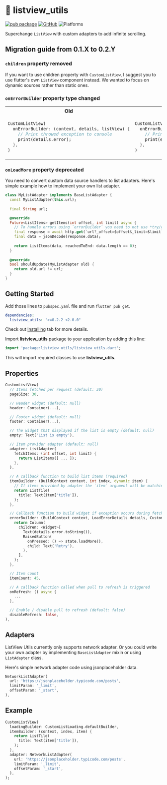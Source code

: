 # 📜 listview_utils

 [![pub package](https://img.shields.io/pub/v/listview_utils.svg)](https://pub.dev/packages/listview_utils)
 [![GitHub](https://img.shields.io/github/license/TheMisir/flutter-listutils)](https://github.com/TheMisir/flutter-listutils/blob/master/LICENSE)
 ![Platforms](https://img.shields.io/badge/platforms-web%20%7C%20android%20%7C%20ios-blueviolet)

Superchange `ListView` with custom adapters to add infinite scrolling.

## Migration guide from 0.1.X to 0.2.Y

### `children` property removed

If you want to use children property with `CustomListView`, I suggest you to use flutter's own `ListView` component instead. We wanted to focus on dynamic sources rather than static ones.

### `onErrorBuilder` property type changed

<table>
<tr><th>Old</th><th>New</th></tr>
<tr><td>
  
```dart
CustomListView(
  onErrorBuilder: (context, details, listView) {
    // Print throwed exception to console
    print(details.error);
  },
)
```
  
</td><td>

```dart
CustomListView(
  onErrorBuilder: (context, error, listView) {
    // Print throwed exception to console
    print(error);
  },
)
```
  
</td></tr>
</table>

### `onLoadMore` property deprecated

You need to convert custom data source handlers to list adapters. Here's simple example how to implement your own list adapter.

```dart
class MyListAdapter implements BaseListAdapter {
  const MyListAdapter(this.url);
  
  final String url;

  @override
  Future<ListItems> getItems(int offset, int limit) async {
    // To handle errors using `errorBuilder` you need to not use *try/catch* block.
    final response = await http.get(`url?_offset=$offset&_limit=$limit`);
    final data = jsonDecode(response.data);
    
    return ListItems(data, reachedToEnd: data.length == 0);
  }
  
  @override
  bool shouldUpdate(MyListAdapter old) {
    return old.url != url;
  }
}
```

## Getting Started

Add those lines to `pubspec.yaml` file and run `flutter pub get`.

```yaml
dependencies:
  listview_utils: ">=0.2.2 <2.0.0"
```

Check out [Installing](https://pub.dev/packages/listview_utils#-installing-tab-) tab for more details.

Import **listview_utils** package to your application by adding this line:

```dart
import 'package:listview_utils/listview_utils.dart';
```

This will import required classes to use **listview_utils**.

## Properties

```dart
CustomListView( 
  // Items fetched per request (default: 30)
  pageSize: 30,

  // Header widget (default: null)
  header: Container(...),

  // Footer widget (default: null)
  footer: Container(...),

  // The widget that displayed if the list is empty (default: null)
  empty: Text('List is empty'),

  // Item provider adapter (default: null)
  adapter: ListAdapter(
    fetchItems: (int offset, int limit) {
      return ListItems([ ... ]);
    },
  ),

  // A callback function to build list items (required)
  itemBuilder: (BuildContext context, int index, dynamic item) {
    // If items provided by adapter the `item` argument will be matching element
    return ListTile(
      title: Text(item['title']),
    );
  },

  // Callback function to build widget if exception occurs during fetching items
  errorBuilder: (BuildContext context, LoadErrorDetails details, CustomListViewState state) {
    return Column(
      children: <Widget>[
        Text(details.error.toString()),
        RaisedButton(
          onPressed: () => state.loadMore(),
          child: Text('Retry'),
        ),
      ],
    );
  },

  // Item count
  itemCount: 45,

  // A callback function called when pull to refresh is triggered
  onRefresh: () async {
    ...
  },

  // Enable / disable pull to refresh (default: false)
  disableRefresh: false,
),
```

## Adapters

ListView Utils currently only supports network adapter. Or you could write your own adapter by implementing `BaseListAdapter` mixin or using `ListAdapter` class.

Here's simple network adapter code using jsonplaceholder data.

```dart
NetworkListAdapter(
  url: 'https://jsonplaceholder.typicode.com/posts',
  limitParam: '_limit',
  offsetParam: '_start',
),
```

## Example

```dart
CustomListView(
  loadingBuilder: CustomListLoading.defaultBuilder,
  itemBuilder: (context, index, item) {
    return ListTile(
      title: Text(item['title']),
    );
  },
  adapter: NetworkListAdapter(
    url: 'https://jsonplaceholder.typicode.com/posts',
    limitParam: '_limit',
    offsetParam: '_start',
  ),
);
```
